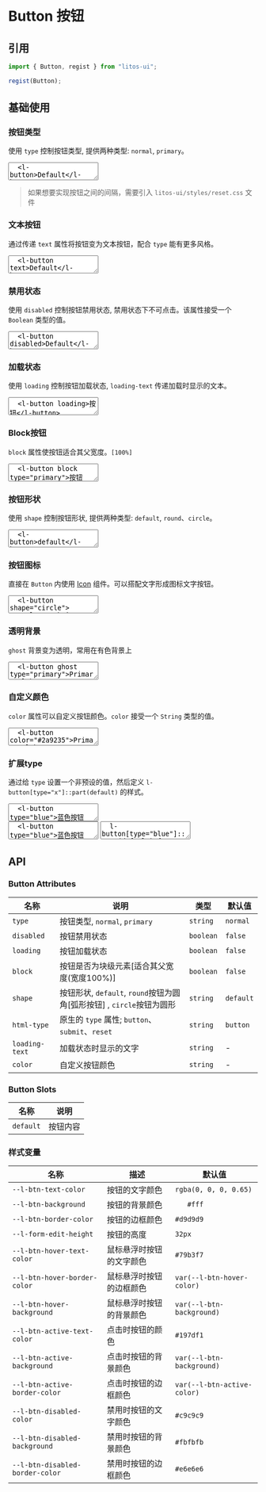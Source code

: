 # Button 按钮

## 引用

```js
import { Button, regist } from "litos-ui";

regist(Button);
```

## 基础使用

### 按钮类型

使用 `type` 控制按钮类型, 提供两种类型: `normal`, `primary`。

<ClientOnly>
<l-code-preview>
<textarea lang="html">
  <l-button>Default</l-button>
  <l-button type="primary">Primary</l-button>
</textarea>
</l-code-preview>
</ClientOnly>

> 如果想要实现按钮之间的间隔，需要引入 `litos-ui/styles/reset.css` 文件

### 文本按钮

通过传递 `text` 属性将按钮变为文本按钮，配合 `type` 能有更多风格。

<ClientOnly>
<l-code-preview>
<textarea lang="html">
  <l-button text>Default</l-button>
  <l-button type="primary" text>Primary</l-button>
</textarea>
</l-code-preview>
</ClientOnly>

### 禁用状态

使用 `disabled` 控制按钮禁用状态, 禁用状态下不可点击。该属性接受一个 `Boolean` 类型的值。

<ClientOnly>
<l-code-preview>
<textarea lang="html">
  <l-button disabled>Default</l-button>
  <l-button text disabled>Text</l-button>
</textarea>
</l-code-preview>
</ClientOnly>

### 加载状态

使用 `loading` 控制按钮加载状态, `loading-text` 传递加载时显示的文本。

<ClientOnly>
<l-code-preview>
<textarea lang="html">
  <l-button loading>按钮</l-button>
  <l-button type="primary" loading loading-text="Loading">按钮</l-button>
</textarea>
</l-code-preview>
</ClientOnly>

### Block按钮

`block` 属性使按钮适合其父宽度。`[100%]`

<ClientOnly>
<l-code-preview>
<textarea lang="html">
  <l-button block type="primary">按钮</l-button>
</textarea>
</l-code-preview>
</ClientOnly>

### 按钮形状

使用 `shape` 控制按钮形状, 提供两种类型: `default`, `round`、`circle`。

<ClientOnly>
<l-code-preview>
<textarea lang="html">
  <l-button>default</l-button>
  <l-button shape="round">round</l-button>
  <l-button shape="circle">C</l-button>
</textarea>
</l-code-preview>
</ClientOnly>

### 按钮图标

直接在 `Button` 内使用 [Icon](/components/icon) 组件。可以搭配文字形成图标文字按钮。

<ClientOnly>
<l-code-preview>
<textarea lang="html">
  <l-button shape="circle">
    <l-search-icon />
  </l-button>
  <l-button shape="round" type="primary">
    <l-search-icon></l-search-icon>
    <span>搜索</span>
  </l-button>
</textarea>
</l-code-preview>
</ClientOnly>

### 透明背景

`ghost` 背景变为透明，常用在有色背景上

<ClientOnly>
<l-code-preview>
<textarea lang="html">
  <l-button ghost type="primary">Primary</l-button>
</textarea>
</l-code-preview>
</ClientOnly>

### 自定义颜色

`color` 属性可以自定义按钮颜色。`color` 接受一个 `String` 类型的值。

<ClientOnly>
<l-code-preview>
<textarea lang="html">
  <l-button color="#2a9235">Primary</l-button>
  <l-button color="#1e9fff" ghost>Primary</l-button>
</textarea>
</l-code-preview>
</ClientOnly>

### 扩展type

通过给 `type` 设置一个非预设的值，然后定义 `l-button[type="x"]::part(default)` 的样式。

<ClientOnly>
<l-code-preview>
<textarea lang="html">
  <l-button type="blue">蓝色按钮</l-button>
  <l-button type="gradient">渐变按钮</l-button>
</textarea>
<div class="source">
<textarea lang="html">
  <l-button type="blue">蓝色按钮</l-button>
  <l-button type="gradient">渐变按钮</l-button>
</textarea>
<textarea lang="css">
  l-button[type="blue"]::part(default) {
    --l-btn-border-color: #1677ff;
    --l-btn-hover-border-color: #4096ff;
    --l-btn-active-border-color: #0958d9;
  }
  l-button[type="gradient"]::part(default) {
    border: none;
    --l-btn-color: #389e0d;
    --l-btn-active-color: #0fd850;
    --l-btn-background: linear-gradient(90deg, #0fd850 0%, #f9f047 100%);
    --l-btn-hover-background: linear-gradient(90deg, #2af06a 0%, #fbf478 100%);
    --l-btn-active-background: linear-gradient(90deg, #0a9036 0%, #ece008 100%);
  }
</textarea>
</div>
</l-code-preview>
</ClientOnly>

## API

### Button Attributes

<!-- prettier-ignore -->
| 名称 | 说明 | 类型 | 默认值 |
| --- | --- | --- | --- |
| `type` | 按钮类型, `normal`, `primary` | `string` | `normal` |
| `disabled` | 按钮禁用状态 | `boolean` | `false` |
| `loading` | 按钮加载状态 | `boolean` | `false` |
| `block` | 按钮是否为块级元素[适合其父宽度(宽度100%)] | `boolean` | `false` |
| `shape` | 按钮形状, `default`, `round`按钮为圆角[弧形按钮] , `circle`按钮为圆形 | `string` | `default` |
| `html-type` | 原生的 `type` 属性; `button`、`submit`、`reset` | `string` | `button` |
| `loading-text` | 加载状态时显示的文字 | `string`  | - |
| `color` | 自定义按钮颜色 | `string` | - |

### Button Slots

<!-- prettier-ignore -->
| 名称      | 说明     |
| --------- | -------- |
| `default` | 按钮内容 |

### 样式变量

<!-- prettier-ignore -->
| 名称                             | 描述                     | 默认值                       |
| -------------------------------- | ------------------------ | ---------------------------- |
| `--l-btn-text-color`            | 按钮的文字颜色           | `rgba(0, 0, 0, 0.65)`        |
| `--l-btn-background`            | 按钮的背景颜色           | `	#fff`                       |
| `--l-btn-border-color`          | 按钮的边框颜色           | `#d9d9d9`                    |
| `--l-form-edit-height`          | 按钮的高度               | `32px`                       |
| `--l-btn-hover-text-color`      | 鼠标悬浮时按钮的文字颜色 | `#79b3f7`                    |
| `--l-btn-hover-border-color`    | 鼠标悬浮时按钮的边框颜色 | `var(--l-btn-hover-color)`  |
| `--l-btn-hover-background`      | 鼠标悬浮时按钮的背景颜色 | `var(--l-btn-background)`   |
| `--l-btn-active-text-color`     | 点击时按钮的颜色         | `#197df1`                    |
| `--l-btn-active-background`     | 点击时按钮的背景颜色     | `var(--l-btn-background)`   |
| `--l-btn-active-border-color`   | 点击时按钮的边框颜色     | `var(--l-btn-active-color)` |
| `--l-btn-disabled-color`        | 禁用时按钮的文字颜色     | `#c9c9c9`                    |
| `--l-btn-disabled-background`   | 禁用时按钮的背景颜色     | `#fbfbfb`                    |
| `--l-btn-disabled-border-color` | 禁用时按钮的边框颜色     | `#e6e6e6`                    |
